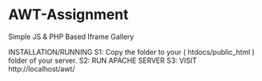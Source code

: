 # AWT-Assignment
Simple JS &amp; PHP Based Iframe Gallery

INSTALLATION/RUNNING
S1: Copy the folder to your ( htdocs/public_html ) folder of your server.
S2: RUN APACHE SERVER
S3: VISIT http://localhost/awt/




